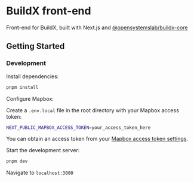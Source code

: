 # BuildX front-end

Front-end for BuildX, built with Next.js and [@opensystemslab/buildx-core](https://github.com/theopensystemslab/buildx-core)

## Getting Started

### Development

Install dependencies:

```bash
pnpm install
```

Configure Mapbox:

Create a `.env.local` file in the root directory with your Mapbox access token:

```bash
NEXT_PUBLIC_MAPBOX_ACCESS_TOKEN=your_access_token_here
```

You can obtain an access token from your [Mapbox access token settings](https://account.mapbox.com/access-tokens/).

Start the development server:

```bash
pnpm dev
```

Navigate to `localhost:3000`
